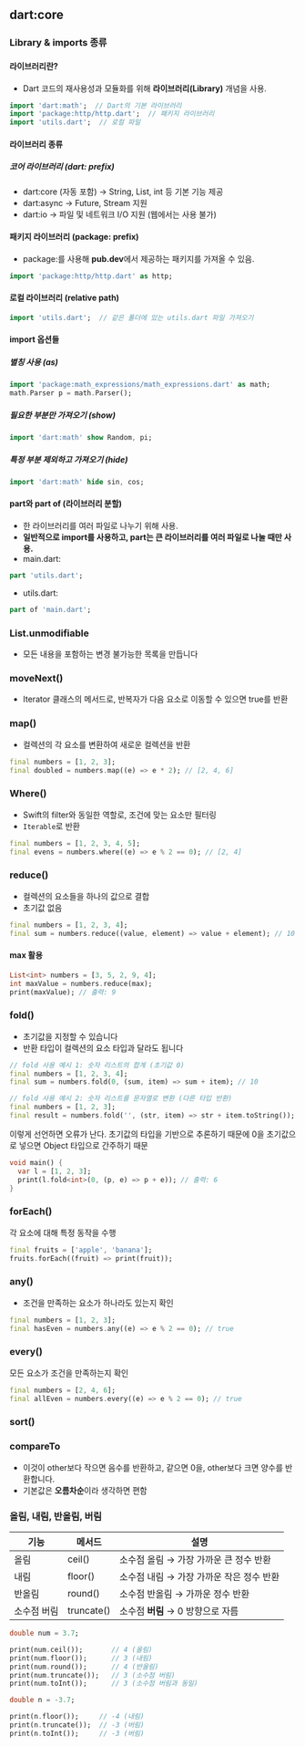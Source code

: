 ## dart:core



### Library & imports 종류



#### 라이브러리란?

- Dart 코드의 재사용성과 모듈화를 위해 **라이브러리(Library)** 개념을 사용.

```dart
import 'dart:math';  // Dart의 기본 라이브러리
import 'package:http/http.dart';  // 패키지 라이브러리
import 'utils.dart';  // 로컬 파일
```



#### 라이브러리 종류

##### 코어 라이브러리 (dart: prefix)

- dart:core (자동 포함) → String, List, int 등 기본 기능 제공
- dart:async → Future, Stream 지원
- dart:io → 파일 및 네트워크 I/O 지원 (웹에서는 사용 불가)

#### 패키지 라이브러리 (package: prefix)

- package:를 사용해 **pub.dev**에서 제공하는 패키지를 가져올 수 있음.

```dart
import 'package:http/http.dart' as http;
```



#### 로컬 라이브러리 (relative path)

```dart
import 'utils.dart';  // 같은 폴더에 있는 utils.dart 파일 가져오기
```





#### import 옵션들

##### **별칭 사용 (as)**

```dart
import 'package:math_expressions/math_expressions.dart' as math;
math.Parser p = math.Parser();
```

##### 필요한 부분만 가져오기 (show)

```dart
import 'dart:math' show Random, pi;
```

##### 특정 부분 제외하고 가져오기 (hide)

```dart
import 'dart:math' hide sin, cos;
```



#### part와 part of (라이브러리 분할)

- 한 라이브러리를 여러 파일로 나누기 위해 사용.
- **일반적으로 import를 사용하고, part는 큰 라이브러리를 여러 파일로 나눌 때만 사용.**
- main.dart:

```dart
part 'utils.dart';
```

- utils.dart:

```dart
part of 'main.dart';
```



### List<E>.unmodifiable

- 모든 내용을 포함하는 변경 불가능한 목록을 만듭니다

### moveNext()

- Iterator 클래스의 메서드로, 반복자가 다음 요소로 이동할 수 있으면 true를 반환

### map()

- 컬렉션의 각 요소를 변환하여 새로운 컬렉션을 반환

```dart
final numbers = [1, 2, 3];
final doubled = numbers.map((e) => e * 2); // [2, 4, 6]
```



### Where()

- Swift의 filter와 동일한 역할로, 조건에 맞는 요소만 필터링
- `Iterable`로 반환

```dart
final numbers = [1, 2, 3, 4, 5];
final evens = numbers.where((e) => e % 2 == 0); // [2, 4]
```



### reduce()

- 컬렉션의 요소들을 하나의 값으로 결합
- 초기값 없음

```dart
final numbers = [1, 2, 3, 4];
final sum = numbers.reduce((value, element) => value + element); // 10
```

#### max 활용



```dart
List<int> numbers = [3, 5, 2, 9, 4];
int maxValue = numbers.reduce(max);
print(maxValue); // 출력: 9
```



### fold()

- 초기값을 지정할 수 있습니다
- 반환 타입이 컬렉션의 요소 타입과 달라도 됩니다

```dart
// fold 사용 예시 1: 숫자 리스트의 합계 (초기값 0)
final numbers = [1, 2, 3, 4];
final sum = numbers.fold(0, (sum, item) => sum + item); // 10

// fold 사용 예시 2: 숫자 리스트를 문자열로 변환 (다른 타입 반환)
final numbers = [1, 2, 3];
final result = numbers.fold('', (str, item) => str + item.toString()); // "123"
```





이렇게 선언하면 오류가 난다. 초기값의 타입을 기반으로 추론하기 때문에 0을 초기값으로 넣으면 Object 타입으로 간주하기 때문

```dart
void main() {
  var l = [1, 2, 3];
  print(l.fold<int>(0, (p, e) => p + e)); // 출력: 6
}
```



### forEach()

각 요소에 대해 특정 동작을 수행

```dart
final fruits = ['apple', 'banana'];
fruits.forEach((fruit) => print(fruit));
```



### any()

- 조건을 만족하는 요소가 하나라도 있는지 확인

```dart
final numbers = [1, 2, 3];
final hasEven = numbers.any((e) => e % 2 == 0); // true
```



### every()

모든 요소가 조건을 만족하는지 확인

```dart
final numbers = [2, 4, 6];
final allEven = numbers.every((e) => e % 2 == 0); // true
```









### sort()

### compareTo

- 이것이 other보다 작으면 음수를 반환하고, 같으면 0을, other보다 크면 양수를 반환합니다.
- 기본값은 **오름차순**이라 생각하면 편함





### 올림, 내림, 반올림, 버림

| **기능**    | **메서드** | **설명**                                 |
| ----------- | ---------- | ---------------------------------------- |
| 올림        | ceil()     | 소수점 올림 → 가장 가까운 큰 정수 반환   |
| 내림        | floor()    | 소수점 내림 → 가장 가까운 작은 정수 반환 |
| 반올림      | round()    | 소수점 반올림 → 가까운 정수 반환         |
| 소수점 버림 | truncate() | 소수점 **버림** → 0 방향으로 자름        |



```dart
double num = 3.7;

print(num.ceil());       // 4 (올림)
print(num.floor());      // 3 (내림)
print(num.round());      // 4 (반올림)
print(num.truncate());   // 3 (소수점 버림)
print(num.toInt());      // 3 (소수점 버림과 동일)
```



```dart
double n = -3.7;

print(n.floor());     // -4 (내림)
print(n.truncate());  // -3 (버림)
print(n.toInt());     // -3 (버림)
```

